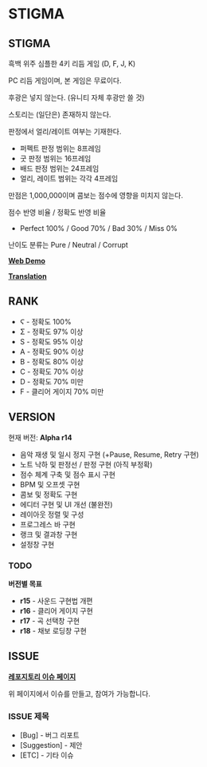 # STIGMA

## STIGMA
흑백 위주 심플한 4키 리듬 게임 (D, F, J, K)

PC 리듬 게임이며, 본 게임은 무료이다.

후광은 넣지 않는다. (유니티 자체 후광만 쓸 것)

스토리는 (일단은) 존재하지 않는다.

판정에서 얼리/레이트 여부는 기재한다.
 * 퍼펙트 판정 범위는 8프레임
 * 굿 판정 범위는 16프레임
 * 배드 판정 범위는 24프레임
 * 얼리, 레이트 범위는 각각 4프레임

만점은 1,000,000이며 콤보는 점수에 영향을 미치지 않는다.

점수 반영 비율 / 정확도 반영 비율
 * Perfect 100% / Good 70% / Bad 30% / Miss 0%

난이도 분류는 Pure / Neutral / Corrupt
 
 **[Web Demo](https://papertoy1127.github.io/Stigma/)** 
 
 **[Translation](https://docs.google.com/spreadsheets/d/14LI14cXLixkUbz1Ap4UzH1hRZkZCKbd6ysrvhExC_Mo/edit?usp=sharing)**

## RANK
 * Ϛ - 정확도 100%
 * Σ - 정확도 97% 이상
 * S - 정확도 95% 이상
 * A - 정확도 90% 이상
 * B - 정확도 80% 이상
 * C - 정확도 70% 이상
 * D - 정확도 70% 미만
 * F - 클리어 게이지 70% 미만

## VERSION
현재 버전: **Alpha r14**
 * 음악 재생 및 일시 정지 구현 (+Pause, Resume, Retry 구현)
 * 노트 낙하 및 판정선 / 판정 구현 (아직 부정확)
 * 점수 체계 구축 및 점수 표시 구현
 * BPM 및 오프셋 구현
 * 콤보 및 정확도 구현
 * 에디터 구현 및 UI 개선 (불완전)
 * 레이아웃 정렬 및 구성
 * 프로그레스 바 구현
 * 랭크 및 결과창 구현
 * 설정창 구현
### TODO
**버전별 목표**
 * **r15** - 사운드 구현법 개편
 * **r16** - 클리어 게이지 구현
 * **r17** - 곡 선택창 구현
 * **r18** - 채보 로딩창 구현

## ISSUE
**[레포지토리 이슈 페이지](https://github.com/sqUve-kr/STIGMA/issues)**

위 페이지에서 이슈를 만들고, 참여가 가능합니다.
### ISSUE 제목
 * [Bug] - 버그 리포트
 * [Suggestion] - 제안
 * [ETC] - 기타 이슈
